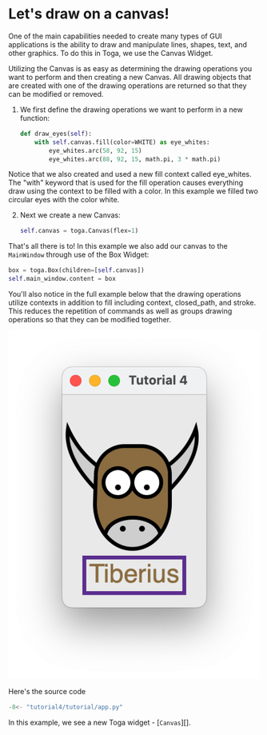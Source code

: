 # Let's draw on a canvas!

One of the main capabilities needed to create many types of GUI
applications is the ability to draw and manipulate lines, shapes, text,
and other graphics. To do this in Toga, we use the Canvas Widget.

Utilizing the Canvas is as easy as determining the drawing operations
you want to perform and then creating a new Canvas. All drawing objects
that are created with one of the drawing operations are returned so that
they can be modified or removed.

1.  We first define the drawing operations we want to perform in a new
    function:

    ```python
    def draw_eyes(self):
        with self.canvas.fill(color=WHITE) as eye_whites:
            eye_whites.arc(58, 92, 15)
            eye_whites.arc(88, 92, 15, math.pi, 3 * math.pi)
    ```

Notice that we also created and used a new fill context called
eye_whites. The "with" keyword that is used for the fill operation
causes everything draw using the context to be filled with a color. In
this example we filled two circular eyes with the color white.

2.  Next we create a new Canvas:

    ```python
    self.canvas = toga.Canvas(flex=1)
    ```

That's all there is to! In this example we also add our canvas to the
`MainWindow` through use of the Box Widget:

```python
box = toga.Box(children=[self.canvas])
self.main_window.content = box
```
You'll also notice in the full example below that the drawing operations
utilize contexts in addition to fill including context, closed_path, and
stroke. This reduces the repetition of commands as well as groups
drawing operations so that they can be modified together.

![image](images/tutorial-4.png)

Here's the source code

```python
-8<- "tutorial4/tutorial/app.py"
```

In this example, we see a new Toga widget - [`Canvas`][].
